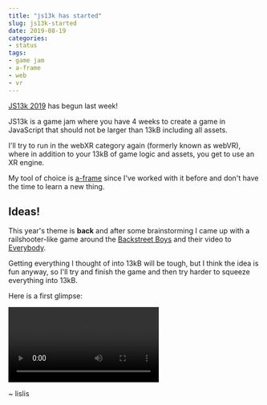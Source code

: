 ```yaml
---
title: "js13k has started"
slug: js13k-started
date: 2019-08-19
categories:
- status
tags:
- game jam
- a-frame
- web
- vr
---
```


[JS13k 2019](https://js13kgames.com/) has begun last week!

<!--more-->


JS13k is a game jam where you have 4 weeks to create a game in JavaScript that should not be larger than 13kB including all assets.

I'll try to run in the webXR category again (formerly known as webVR), where in addition to your 13kB of game logic and assets, you get to use an XR engine.

My tool of choice is [a-frame](https://aframe.io/) since I've worked with it before and don't have the time to learn a new thing.

## Ideas!

This year's theme is **back** and after some brainstorming I came up with a railshooter-like game around the [Backstreet Boys](https://en.wikipedia.org/wiki/Backstreet_Boys) and their video to [Everybody](https://www.youtube.com/watch?v=6M6samPEMpM).

Getting everything I thought of into 13kB will be tough, but I think the idea is fun anyway, so I'll try and finish the game and then try harder to squeeze everything into 13kB.

Here is a first glimpse:

<video controls>
    <source  src="/videos/aframe-demo-08-19-2019.mp4" type="video/mp4">
</video>


~ lislis
